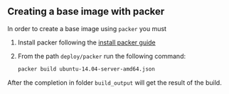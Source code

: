 ## Creating a base image with packer

In order to create a base image using `packer` you must

1.  Install packer following the [install packer guide](https://www.packer.io/docs/installation.html)
2.  From the path `deploy/packer` run the following command:

    ```bash
    packer build ubuntu-14.04-server-amd64.json
    ```

After the completion in folder `build_output` will get the result of the build.